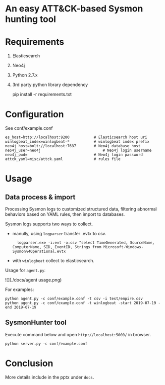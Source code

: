 An easy ATT&CK-based Sysmon hunting tool
===

# Requirements

1. Elasticsearch
2. Neo4j
3. Python 2.7.x
4. 3rd party python library dependency
   
    pip install -r requirements.txt

# Configuration

See conf/example.conf
	
	es_host=http://localhost:9200			# Elasticsearch host uri
	winlogbeat_index=winlogbeat-*			# winlogbeat index prefix
	neo4j_host=bolt://localhost:7687		# Neo4j database host
	neo4j_user=neo4j							# Neo4j login username
	neo4j_pwd=								# Neo4j login password
	attck_yaml=misc/attck.yaml				# rules file
	
# Usage

## Data process & import

Processing Sysmon logs to customized structured data, filtering abnormal behaviors based on YAML rules, then import to databases.

Sysmon logs supports two ways to collect.

* manully, using `logparser` transfer .evtx to csv.
	
		logparser.exe -i:evt -o:csv "select TimeGenerated, SourceName, ComputerName, SID, EventID, Strings from Microsoft-Windows-Sysmon%4Operational.evtx

* with `winlogbeat` collect to elasticsearch.

Usage for `agent.py`:

![](./docs/agent usage.png)

For examples:

	python agent.py -c conf/example.conf -t csv -i test/empire.csv
	python agent.py -c conf/example.conf -t winlogbeat -start 2019-07-19 -end 2019-07-19
	
## SysmonHunter tool

Execute command below and open `http://localhost:5000/` in browser.

	python server.py -c conf/example.conf
	
# Conclusion

More details include in the pptx under `docs`.